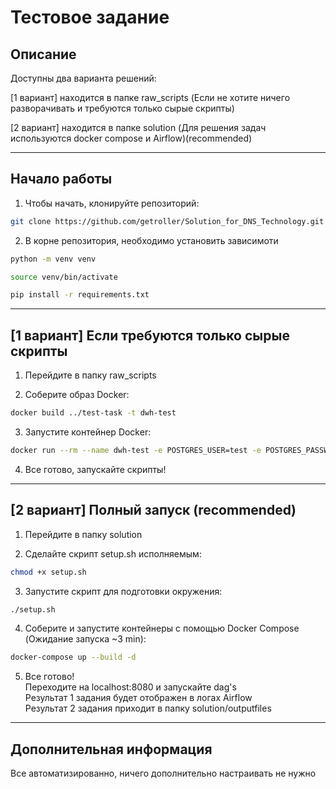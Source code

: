 # Тестовое задание 

## Описание

Доступны два варианта решений:

[1 вариант] находится в папке raw_scripts (Если не хотите ничего разворачивать и требуются только сырые скрипты) 

[2 вариант] находится в папке solution (Для решения задач используются docker compose и Airflow)(recommended)

---

## Начало работы

1. Чтобы начать, клонируйте репозиторий:

```bash
git clone https://github.com/getroller/Solution_for_DNS_Technology.git
```
2. В корне репозитория, необходимо установить зависимоти

```bash
python -m venv venv 
```

```bash
source venv/bin/activate
```

```bash
pip install -r requirements.txt
```

---

## [1 вариант] Если требуются только сырые скрипты

1. Перейдите в папку raw_scripts

2. Соберите образ Docker: 
```bash
docker build ../test-task -t dwh-test
```

3. Запустите контейнер Docker: 
```bash
docker run --rm --name dwh-test -e POSTGRES_USER=test -e POSTGRES_PASSWORD=test -e POSTGRES_DB=test -p 5557:5432 -d dwh-test
```

4. Все готово, запускайте скрипты!

---

## [2 вариант] Полный запуск (recommended)

1. Перейдите в папку solution

2. Сделайте скрипт setup.sh исполняемым: 
```bash
chmod +x setup.sh
```

3. Запустите скрипт для подготовки окружения: 
```bash
./setup.sh
```

4. Соберите и запустите контейнеры с помощью Docker Compose (Ожидание запуска ~3 min):
```bash
docker-compose up --build -d 
```

5. Все готово!   
Переходите на localhost:8080 и запускайте dag's  
Результат 1 задания будет отображен в логах Airflow  
Результат 2 задания приходит в папку solution/outputfiles  

---

## Дополнительная информация
Все автоматизированно, ничего дополнительно настраивать не нужно








